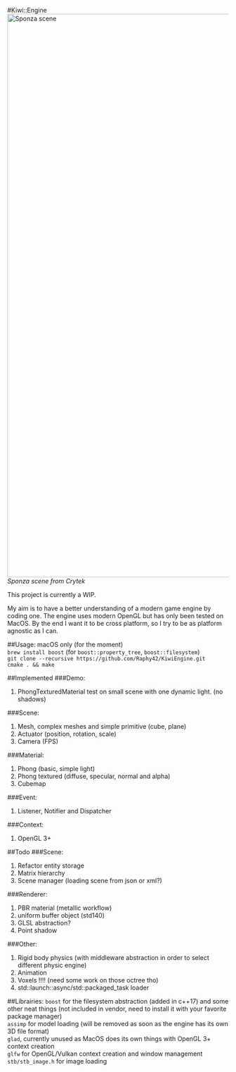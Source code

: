 #Kiwi::Engine
<img width="1279" alt="Sponza scene" src="https://cloud.githubusercontent.com/assets/9398077/21079205/de8d433c-bf8a-11e6-97f1-b38b9d276915.png">
_Sponza scene from Crytek_

This project is currently a WIP.

My aim is to have a better understanding of a modern game engine by coding one.
The engine uses modern OpenGL but has only been tested on MacOS.
By the end I want it to be cross platform, so I try to be as platform agnostic as I can.


##Usage:
macOS only (for the moment)  
`brew install boost` (for `boost::property_tree`, `boost::filesystem`)  
`git clone --recursive https://github.com/Raphy42/KiwiEngine.git`  
`cmake . && make`


##Implemented
###Demo:
1. PhongTexturedMaterial test on small scene with one dynamic light. (no shadows)

###Scene:
1. Mesh, complex meshes and simple primitive (cube, plane)
2. Actuator (position, rotation, scale)
3. Camera (FPS)

###Material:
1. Phong (basic, simple light)
2. Phong textured (diffuse, specular, normal and alpha)
3. Cubemap

###Event:
1. Listener, Notifier and Dispatcher

###Context:
1. OpenGL 3+

##Todo
###Scene:
1. Refactor entity storage
2. Matrix hierarchy
3. Scene manager (loading scene from json or xml?)
    
###Renderer:
1. PBR material (metallic workflow)
2. uniform buffer object (std140)
3. GLSL abstraction?
4. Point shadow

###Other:
1. Rigid body physics (with middleware abstraction in order to select different physic engine)
2. Animation
3. Voxels !!!! (need some work on those octree tho)
4. std::launch::async/std::packaged_task loader

##Librairies:
`boost` for the filesystem abstraction (added in c++17) and some other neat things (not included in vendor, need to install it with your favorite package manager)  
`assimp` for model loading (will be removed as soon as the engine has its own 3D file format)  
`glad`, currently unused as MacOS does its own things with OpenGL 3+ context creation  
`glfw` for OpenGL/Vulkan context creation and window management  
`stb/stb_image.h` for image loading  
